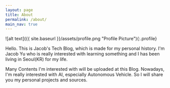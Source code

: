 ```yaml
---
layout: page
title: About
permalink: /about/
main_nav: true
---
```


![alt text]({{ site.baseurl }}/assets/profile.png "Profile Picture"){:.profile}

Hello. This is Jacob's Tech Blog, which is made for my personal history. I'm Jacob Yu who is really interested with learning something and I has been living in Seoul(KR) for my life.

Many Contents I'm interested with will be uploaded at this Blog. Nowadays, I'm really interested with AI, especially Autonomous Vehicle. So I will share you my personal projects and sources. 

